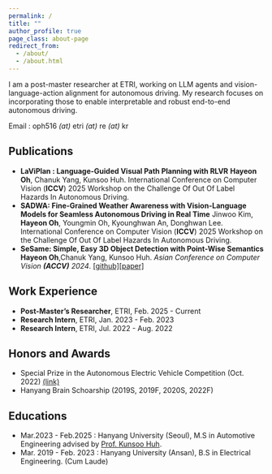 ```yaml
---
permalink: /
title: ""
author_profile: true
page_class: about-page
redirect_from: 
  - /about/
  - /about.html
---
```

I am a post-master researcher at ETRI, working on LLM agents and vision-language-action alignment for autonomous driving. My research focuses on incorporating those to enable interpretable and robust end-to-end autonomous driving.

Email : oph516 *(at)* etri *(at)* re *(at)* kr

## Publications

- **LaViPlan : Language-Guided Visual Path Planning with RLVR**
  **Hayeon Oh**, Chanuk Yang, Kunsoo Huh.
  International Conference on Computer Vision (**ICCV**) 2025 Workshop on the Challenge Of Out Of Label Hazards In Autonomous Driving.
- **SADWA: Fine-Grained Weather Awareness with Vision-Language Models for Seamless Autonomous Driving in Real Time**
  Jinwoo Kim, **Hayeon Oh**, Youngmin Oh, Kyounghwan An, Donghwan Lee.
  International Conference on Computer Vision (**ICCV**) 2025 Workshop on the Challenge Of Out Of Label Hazards In Autonomous Driving.
- **SeSame: Simple, Easy 3D Object Detection with Point-Wise Semantics**
  **Hayeon Oh**,Chanuk Yang, Kunsoo Huh.
  *Asian Conference on Computer Vision **(****ACCV****)** 2024*.
  [[github]](https://github.com/OPhD-hahao/SeSame)[[paper]](https://openaccess.thecvf.com/content/ACCV2024/html/O_SeSame_Simple_Easy_3D_Object_Detection_with_Point-Wise_Semantics_ACCV_2024_paper.html)

## Work Experience

- **Post-Master’s Researcher**, ETRI, Feb. 2025 - Current
- **Research Intern**, ETRI, Jan. 2023 - Feb. 2023
- **Research Intern**, ETRI, Jul. 2022 - Aug. 2022

## Honors and Awards

- Special Prize in the Autonomous Electric Vehicle Competition (Oct. 2022) [(link)](https://www.motorgraph.com/news/articleView.html?idxno=30990)
- Hanyang Brain Schoarship (2019S, 2019F, 2020S, 2022F)

## Educations

- Mar.2023 - Feb.2025 : Hanyang University (Seoul), M.S in Automotive Engineering advised by [Prof. Kunsoo Huh](https://archi.hanyang.ac.kr/src/lab_mmc.php).
- Mar. 2019 - Feb. 2023 : Hanyang University (Ansan), B.S in Electrical Engineering. (Cum Laude)

<!-- Trigger rebuild -->
